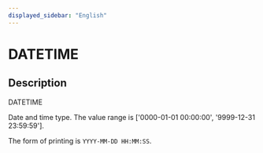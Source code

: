 ```yaml
---
displayed_sidebar: "English"
---
```


# DATETIME

## Description

DATETIME

Date and time type. The value range is ['0000-01-01 00:00:00', '9999-12-31 23:59:59'].

The form of printing is `YYYY-MM-DD HH:MM:SS`.
